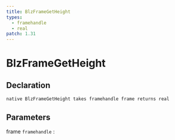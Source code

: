```yaml
---
title: BlzFrameGetHeight
types:
  - framehandle
  - real
patch: 1.31
---
```


# BlzFrameGetHeight

## Declaration

```jass
native BlzFrameGetHeight takes framehandle frame returns real
```

## Parameters
frame `framehandle`
: 
